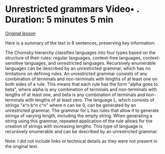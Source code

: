 # Unrestricted grammars Video• . Duration: 5 minutes 5 min

[Original lesson](https://www.coursera.org/learn/uol-fundamentals-of-computer-science/lecture/1AZN4/unrestricted-grammars)

Here is a summary of the text in 8 sentences, preserving key information:

The Chomsky hierarchy classifies languages into four types based on the structure of their rules: regular languages, context-free languages, context-sensitive languages, and unrestricted languages. Recursively enumerable languages can be described by an unrestricted grammar, which has no limitations on defining rules. An unrestricted grammar consists of any combination of terminals and non-terminals with lengths of at least one on both sides of a rule. This means that each rule has the form "alpha goes to beta", where alpha is any combination of terminals and non-terminals with lengths of at least one, and beta is any combination of terminals and non-terminals with lengths of at least zero. The language L, which consists of strings "a^n b^n c^n" where n can be 0, can be generated by an unrestricted grammar. The grammar for L has rules that allow it to generate strings of varying length, including the empty string. When generating a string using this grammar, repeated application of the rule allows for the creation of strings with increasing lengths. This type of language is recursively enumerable and can be described by an unrestricted grammar.

Note: I did not include links or technical details as they were not present in the original text.

